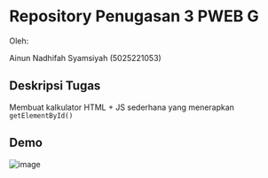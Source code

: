 # Repository Penugasan 3 PWEB G

Oleh:

Ainun Nadhifah Syamsiyah (5025221053)

## Deskripsi Tugas

Membuat kalkulator HTML + JS sederhana yang menerapkan `getElementById()`

## Demo
![image](https://github.com/ainunns/pweb-tugas-2/assets/58164571/2d6eb670-b5ce-418e-bb82-63bc57318f43)
